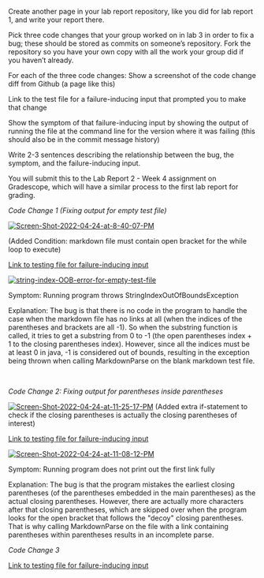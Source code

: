 Create another page in your lab report repository, like you did for lab report 1, and write your report there.

Pick three code changes that your group worked on in lab 3 in order to fix a bug; these should be stored as commits on someone’s repository. Fork the repository so you have your own copy with all the work your group did if you haven’t already.

For each of the three code changes:
Show a screenshot of the code change diff from Github (a page like this)

Link to the test file for a failure-inducing input that prompted you to make that change

Show the symptom of that failure-inducing input by showing the output of running the file at the command line for the version where it was failing (this should also be in the commit message history)

Write 2-3 sentences describing the relationship between the bug, the symptom, and the failure-inducing input.


You will submit this to the Lab Report 2 - Week 4 assignment on Gradescope, which will have a similar process to the first lab report for grading.

*Code Change 1 (Fixing output for empty test file)*

<a href="https://ibb.co/Prx3qD2"><img src="https://i.ibb.co/dfB18mN/Screen-Shot-2022-04-24-at-8-40-07-PM.png" alt="Screen-Shot-2022-04-24-at-8-40-07-PM" border="0"></a>
  
(Added Condition: markdown file must contain open bracket for the while loop to execute) 

  
[Link to testing file for failure-inducing input](https://github.com/R3dbAbyVamp/markdown-parser/blob/main/testing3.md)

  
<a href="https://ibb.co/zZfRz8k"><img src="https://i.ibb.co/bXdBkHf/string-index-OOB-error-for-empty-test-file.png" alt="string-index-OOB-error-for-empty-test-file" border="0"></a> 

Symptom: Running program throws StringIndexOutOfBoundsException  

Explanation: The bug is that there is no code in the program to handle the case when the markdown file has no links at all (when the indices of the parentheses and brackets are all -1). So when the substring function is called, it tries to get a substring from 0 to -1 (the open parentheses index + 1 to the closing parentheses index). However, since all the indices must be at least 0 in java, -1 is considered out of bounds, resulting in the exception being thrown when calling MarkdownParse on the blank markdown test file.    

&nbsp;

*Code Change 2: Fixing output for parentheses inside parentheses*

<a href="https://ibb.co/w7SXfwR"><img src="https://i.ibb.co/FX5MF0K/Screen-Shot-2022-04-24-at-11-25-17-PM.png" alt="Screen-Shot-2022-04-24-at-11-25-17-PM" border="0"></a> 
(Added extra if-statement to check if the closing parentheses is actually the closing parentheses of interest)

[Link to testing file for failure-inducing input](https://github.com/R3dbAbyVamp/markdown-parser/blob/main/testing2.md)

<a href="https://ibb.co/GCqVDwt"><img src="https://i.ibb.co/r5VZhPc/Screen-Shot-2022-04-24-at-11-08-12-PM.png" alt="Screen-Shot-2022-04-24-at-11-08-12-PM" border="0"></a>

Symptom: Running program does not print out the first link fully

Explanation: The bug is that the program mistakes the earliest closing parentheses (of the parentheses embedded in the main parentheses) as the actual closing parentheses. However, there are actually more characters after that closing parentheses, which are skipped over when the program looks for the open bracket that follows the "decoy" closing parentheses. That is why calling MarkdownParse on the file with a link containing parentheses within parentheses results in an incomplete parse.  

*Code Change 3*

[Link to testing file for failure-inducing input]()
